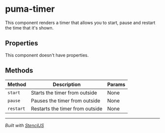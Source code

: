 # puma-timer
This component renders a timer that allows you to start, pause and restart the time that it's shown.


## Properties
This component doesn't have properties.

## Methods
| Method | Description | Params |
| ------ | ----------- | ------
| `start` | Starts the timer from outside | None |
| `pause` | Pauses the timer from outside | None |
| `restart` | Restarts the timer from outside | None |

----------------------------------------------

*Built with [StencilJS](https://stenciljs.com/)*
